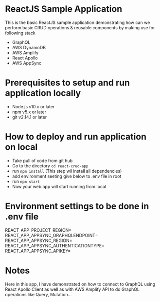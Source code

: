 # ReactJS Sample Application

This is the basic ReactJS sample application demonstrating how can we perform basic CRUD operations & reusable components by making use for following stack
- GraphQL
- AWS DynamoDB
- AWS Amplify
- React Apollo
- AWS AppSync

# Prerequisites to setup and run application locally
- Node.js v10.x or later
- npm v5.x or later
- git v2.14.1 or later

# How to deploy and run application on local
- Take pull of code from git hub
- Go to the directory `cd react-crud-app`
- run `npm install` (This step wil install all dependencies)
- add environment seeting give below to .env file in root
- run `npm start` 
- Now your web app will start running from local

# Environment settings to be done in .env file
REACT_APP_PROJECT_REGION=
REACT_APP_APPSYNC_GRAPHQLENDPOINT=
REACT_APP_APPSYNC_REGION=
REACT_APP_APPSYNC_AUTHENTICATIONTYPE=
REACT_APP_APPSYNC_APIKEY=
# Notes

Here in this app, I have demonstrated on how to connect to GraphQL using React Apollo Client as well as with AWS Amplify API to do GraphQL operations like Query, Mutation...
